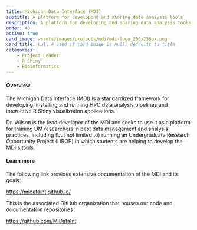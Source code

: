```yaml
---
title: Michigan Data Interface (MDI)
subtitle: A platform for developing and sharing data analysis tools
description: A platform for developing and sharing data analysis tools
order: 40
active: true
card_image: assets/images/projects/mdi/mdi-logo_256x256px.png
card_title: null # used if card_image is null; defaults to title
categories: 
    - Project Leader
    - R Shiny
    - Bioinformatics
---
```


#### Overview

The Michigan Data Interface (MDI) is a standardized framework for developing, installing and running HPC data analysis pipelines and interactive R Shiny visualization applications. 

Dr. Wilson is the lead developer of the MDI and seeks to use it as a platform for training UM researchers in best data management and analysis practices, including (but not limited to) running an Undergraduate Research Opportunity Project (UROP) in which students are helping to develop the MDI's tools.

#### Learn more

The following link provides extensive documentation of the MDI and its goals:

<https://midataint.github.io/>

This is the associated GitHub organization that houses our code and documentation repositories:

<https://github.com/MiDataInt>
